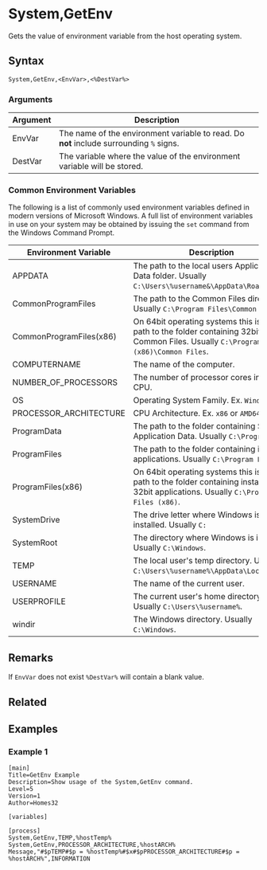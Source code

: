 # System,GetEnv

Gets the value of environment variable from the host operating system.

## Syntax

```pebakery
System,GetEnv,<EnvVar>,<%DestVar%>
```

### Arguments

| Argument | Description |
| --- | --- |
| EnvVar | The name of the environment variable to read. Do **not** include surrounding `%` signs. |
| DestVar | The variable where the value of the environment variable will be stored. |

### Common Environment Variables

The following is a list of commonly used environment variables defined in modern versions of Microsoft Windows. A full list of environment variables in use on your system may be obtained by issuing the `set` command from the Windows Command Prompt.

| Environment Variable | Description |
| --- | --- |
| APPDATA | The path to the local users Application Data folder. Usually `C:\Users\%username&\AppData\Roaming`. |
| CommonProgramFiles | The path to the Common Files directory. Usually `C:\Program Files\Common Files`. |
| CommonProgramFiles(x86) | On 64bit operating systems this is the path to the folder containing 32bit Common Files. Usually `C:\Program Files (x86)\Common Files`. |
| COMPUTERNAME | The name of the computer. |
| NUMBER_OF_PROCESSORS | The number of processor cores in your CPU. |
| OS | Operating System Family. Ex. `Windows_NT`. |
| PROCESSOR_ARCHITECTURE | CPU Architecture. Ex. `x86` or `AMD64`. |
| ProgramData | The path to the folder containing Shared Application Data. Usually `C:\ProgramData`. |
| ProgramFiles | The path to the folder containing installed applications. Usually `C:\Program Files`. |
| ProgramFiles(x86) | On 64bit operating systems this is the path to the folder containing installed 32bit applications. Usually `C:\Program Files (x86)`. |
| SystemDrive | The drive letter where Windows is installed. Usually `C:` |
| SystemRoot | The directory where Windows is installed. Usually `C:\Windows`. |
| TEMP | The local user's temp directory. Usually `C:\Users\%username%\AppData\Local\Temp`. |
| USERNAME | The name of the current user. |
| USERPROFILE | The current user's home directory. Usually `C:\Users\%username%`. |
| windir | The Windows directory. Usually `C:\Windows`. |

## Remarks

If `EnvVar` does not exist `%DestVar%` will contain a blank value.

## Related

## Examples

### Example 1

```pebakery
[main]
Title=GetEnv Example
Description=Show usage of the System,GetEnv command.
Level=5
Version=1
Author=Homes32

[variables]

[process]
System,GetEnv,TEMP,%hostTemp%
System,GetEnv,PROCESSOR_ARCHITECTURE,%hostARCH%
Message,"#$pTEMP#$p = %hostTemp%#$x#$pPROCESSOR_ARCHITECTURE#$p = %hostARCH%",INFORMATION
```